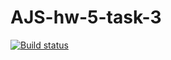 # AJS-hw-5-task-3
[![Build status](https://ci.appveyor.com/api/projects/status/p47df05te6ffebrv?svg=true)](https://ci.appveyor.com/project/ChumakovaAnna/ajs-hw-5-task-3)
